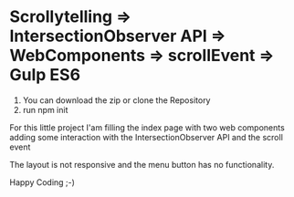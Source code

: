# Scrollytelling => IntersectionObserver API => WebComponents => scrollEvent => Gulp ES6

1. You can download the zip or clone the Repository
2. run npm init

For this little project I'am filling the index page with two web components adding some interaction with the IntersectionObserver API and the scroll event

The layout is not responsive and the menu button has no functionality.

Happy Coding ;-)
